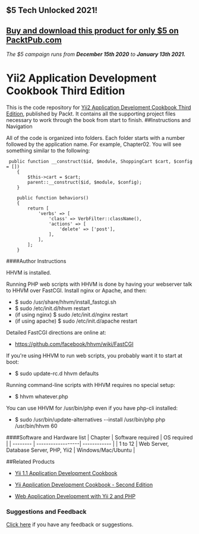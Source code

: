 ## $5 Tech Unlocked 2021!
[Buy and download this product for only $5 on PacktPub.com](https://www.packtpub.com/)
-----
*The $5 campaign         runs from __December 15th 2020__ to __January 13th 2021.__*

# Yii2 Application Development Cookbook Third Edition
This is the code repository for [Yii2 Application Develoment Cookbook Third Edition](https://github.com/PacktPublishing/Yii2-Application-Development-Cookbook-Third-Edition?utm_source=github&utm_medium=repository&utm_campaign=9781785281761), published by Packt. It contains all the supporting project files necessary to work through the book from start to finish.
##Instructions and Navigation




All of the code is organized into folders. Each folder starts with a number followed by the application name. For example, Chapter02.
You will see something similar to the following:
```
 public function __construct($id, $module, ShoppingCart $cart, $config = [])
    {
        $this->cart = $cart;
        parent::__construct($id, $module, $config);
    }

    public function behaviors()
    {
        return [
            'verbs' => [
                'class' => VerbFilter::className(),
                'actions' => [
                    'delete' => ['post'],
                ],
            ],
        ];
    }

```
####Author Instructions


 HHVM is installed.

 Running PHP web scripts with HHVM is done by having your webserver talk to HHVM over FastCGI. Install nginx or Apache, and then:
* $ sudo /usr/share/hhvm/install_fastcgi.sh
* $ sudo /etc/init.d/hhvm restart
* (if using nginx)  $ sudo /etc/init.d/nginx restart
* (if using apache) $ sudo /etc/init.d/apache restart

Detailed FastCGI directions are online at:
* https://github.com/facebook/hhvm/wiki/FastCGI

If you're using HHVM to run web scripts, you probably want it to start at boot:
* $ sudo update-rc.d hhvm defaults

Running command-line scripts with HHVM requires no special setup:
* $ hhvm whatever.php

You can use HHVM for /usr/bin/php even if you have php-cli installed:
* $ sudo /usr/bin/update-alternatives --install /usr/bin/php php /usr/bin/hhvm 60

####Software and Hardware list
| Chapter  | Software required | OS required            |
| -------- | ------------------| ------------           |
| 1 to 12 |  Web Server, Database Server, PHP, Yii2          | Windows/Mac/Ubuntu     |



##Related Products
* [Yii 1.1 Application Development Cookbook](https://www.packtpub.com/web-development/yii-11-application-development-cookbook?utm_source=github&utm_medium=repository&utm_campaign=9781849515481)

* [Yii Application Development Cookbook - Second Edition](https://www.packtpub.com/web-development/yii-application-development-cookbook-second-edition?utm_source=github&utm_medium=repository&utm_campaign=9781782163107)

* [Web Application Development with Yii 2 and PHP](https://www.packtpub.com/web-development/web-application-development-yii-2-and-php?utm_source=github&utm_medium=repository&utm_campaign=9781783981885)

### Suggestions and Feedback 
 [Click here](https://docs.google.com/forms/d/e/1FAIpQLSe5qwunkGf6PUvzPirPDtuy1Du5Rlzew23UBp2S-P3wB-GcwQ/viewform)  if you have any feedback or suggestions.
